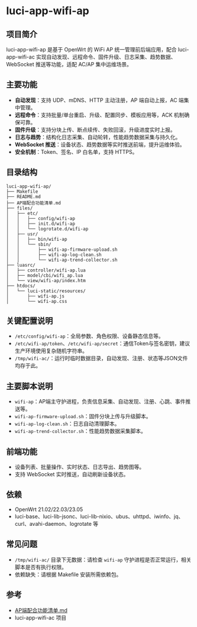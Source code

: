 # luci-app-wifi-ap

## 项目简介
luci-app-wifi-ap 是基于 OpenWrt 的 WiFi AP 统一管理前后端应用，配合 luci-app-wifi-ac 实现自动发现、远程命令、固件升级、日志采集、趋势数据、WebSocket 推送等功能，适配 AC/AP 集中运维场景。

## 主要功能
- **自动发现**：支持 UDP、mDNS、HTTP 主动注册，AP 端自动上报，AC 端集中管理。
- **远程命令**：支持批量/单台重启、升级、配置同步、模板应用等，ACK 机制确保可靠。
- **固件升级**：支持分块上传、断点续传、失败回滚，升级进度实时上报。
- **日志与趋势**：结构化日志采集、自动轮转，性能趋势数据采集与持久化。
- **WebSocket 推送**：设备状态、趋势数据等实时推送前端，提升运维体验。
- **安全机制**：Token、签名、IP 白名单，支持 HTTPS。

## 目录结构
```
luci-app-wifi-ap/
├── Makefile
├── README.md
├── AP端配合功能清单.md
├── files/
│   ├── etc/
│   │   ├── config/wifi-ap
│   │   ├── init.d/wifi-ap
│   │   └── logrotate.d/wifi-ap
│   ├── usr/
│   │   ├── bin/wifi-ap
│   │   └── sbin/
│   │       ├── wifi-ap-firmware-upload.sh
│   │       ├── wifi-ap-log-clean.sh
│   │       └── wifi-ap-trend-collector.sh
├── luasrc/
│   ├── controller/wifi-ap.lua
│   ├── model/cbi/wifi_ap.lua
│   └── view/wifi-ap/index.htm
├── htdocs/
│   └── luci-static/resources/
│       ├── wifi-ap.js
│       └── wifi-ap.css
```

## 关键配置说明
- `/etc/config/wifi-ap`：全局参数、角色权限、设备静态信息等。
- `/etc/wifi-ap/token`、`/etc/wifi-ap/secret`：通信Token与签名密钥，建议生产环境使用复杂随机字符串。
- `/tmp/wifi-ac/`：运行时临时数据目录，自动发现、注册、状态等JSON文件均存于此。

## 主要脚本说明
- `wifi-ap`：AP端主守护进程，负责信息采集、自动发现、注册、心跳、事件推送等。
- `wifi-ap-firmware-upload.sh`：固件分块上传与升级脚本。
- `wifi-ap-log-clean.sh`：日志自动清理脚本。
- `wifi-ap-trend-collector.sh`：性能趋势数据采集脚本。

## 前端功能
- 设备列表、批量操作、实时状态、日志导出、趋势图等。
- 支持 WebSocket 实时推送，自动刷新设备状态。

## 依赖
- OpenWrt 21.02/22.03/23.05
- luci-base、luci-lib-jsonc、luci-lib-nixio、ubus、uhttpd、iwinfo、jq、curl、avahi-daemon、logrotate 等

## 常见问题
- `/tmp/wifi-ac/` 目录下无数据：请检查 `wifi-ap` 守护进程是否正常运行，相关脚本是否有执行权限。
- 依赖缺失：请根据 Makefile 安装所需依赖包。

## 参考
- [AP端配合功能清单.md](AP端配合功能清单.md)
- luci-app-wifi-ac 项目